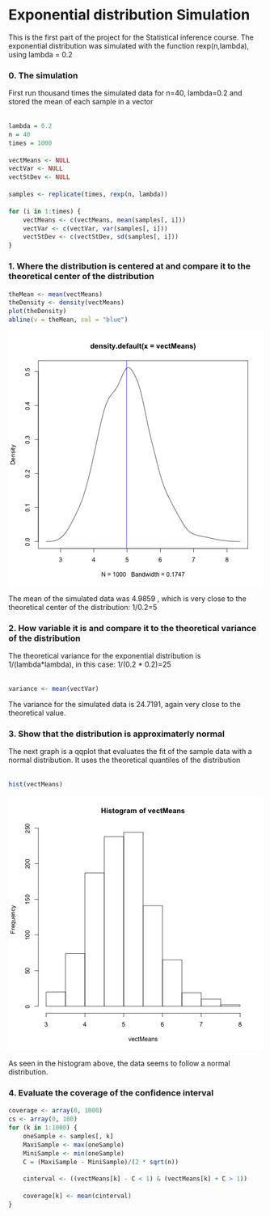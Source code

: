 Exponential distribution Simulation 
========================================================

This is the first part of the project for the Statistical inference course.
The exponential distribution was simulated with the function rexp(n,lambda), using lambda = 0.2

### 0. The simulation
First run thousand times the simulated data for n=40, lambda=0.2 and stored the mean of each sample in a vector


```r

lambda = 0.2
n = 40
times = 1000

vectMeans <- NULL
vectVar <- NULL
vectStDev <- NULL

samples <- replicate(times, rexp(n, lambda))

for (i in 1:times) {
    vectMeans <- c(vectMeans, mean(samples[, i]))
    vectVar <- c(vectVar, var(samples[, i]))
    vectStDev <- c(vectStDev, sd(samples[, i]))
}
```


### 1. Where the distribution is centered at and compare it to the theoretical center of the distribution


```r
theMean <- mean(vectMeans)
theDensity <- density(vectMeans)
plot(theDensity)
abline(v = theMean, col = "blue")
```

![plot of chunk unnamed-chunk-2](figure/unnamed-chunk-2.png) 

The mean of the simulated data was 4.9859 , which is very close to the theoretical center of the distribution: 1/0.2=5

### 2.  How variable it is and compare it to the theoretical variance of the distribution
The theoretical variance for the exponential distribution is 1/(lambda*lambda), in this case: 1/(0.2 * 0.2)=25


```r

variance <- mean(vectVar)
```

The variance for the simulated data is 24.7191,  again very close to the theoretical value.
### 3. Show that the distribution is approximaterly normal
The next graph is a qqplot that evaluates the fit of the sample data with a normal distribution. It uses the theoretical quantiles of the distribution

```r

hist(vectMeans)
```

![plot of chunk unnamed-chunk-4](figure/unnamed-chunk-4.png) 

As seen in the histogram above, the data seems to follow a  normal distribution.


### 4.  Evaluate the coverage of the confidence interval


```r
coverage <- array(0, 1000)
cs <- array(0, 100)
for (k in 1:1000) {
    oneSample <- samples[, k]
    MaxiSample <- max(oneSample)
    MiniSample <- min(oneSample)
    C = (MaxiSample - MiniSample)/(2 * sqrt(n))
    
    cinterval <- ((vectMeans[k] - C < 1) & (vectMeans[k] + C > 1))
    
    coverage[k] <- mean(cinterval)
}

```


